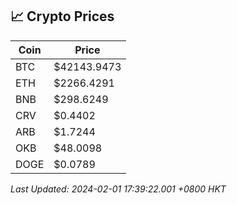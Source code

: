## 📈 Crypto Prices

| Coin | Price |
| ---- | ----- |
| BTC | $42143.9473 |
| ETH | $2266.4291 |
| BNB | $298.6249 |
| CRV | $0.4402 |
| ARB | $1.7244 |
| OKB | $48.0098 |
| DOGE | $0.0789 |

_Last Updated: 2024-02-01 17:39:22.001 +0800 HKT_